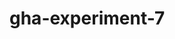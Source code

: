 # gha-experiment-7
   















  











































 





  



  





















    







  

  






